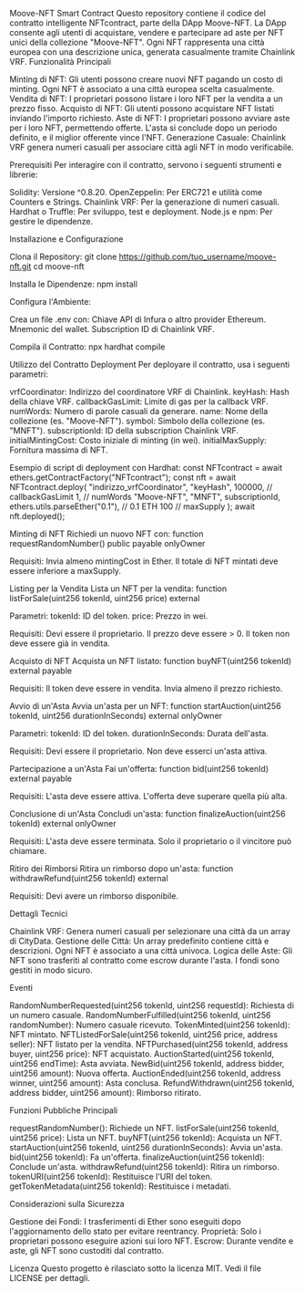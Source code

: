 Moove-NFT Smart Contract
Questo repository contiene il codice del contratto intelligente NFTcontract, parte della DApp Moove-NFT. La DApp consente agli utenti di acquistare, vendere e partecipare ad aste per NFT unici della collezione "Moove-NFT". Ogni NFT rappresenta una città europea con una descrizione unica, generata casualmente tramite Chainlink VRF.
Funzionalità Principali

Minting di NFT: Gli utenti possono creare nuovi NFT pagando un costo di minting. Ogni NFT è associato a una città europea scelta casualmente.
Vendita di NFT: I proprietari possono listare i loro NFT per la vendita a un prezzo fisso.
Acquisto di NFT: Gli utenti possono acquistare NFT listati inviando l'importo richiesto.
Aste di NFT: I proprietari possono avviare aste per i loro NFT, permettendo offerte. L'asta si conclude dopo un periodo definito, e il miglior offerente vince l'NFT.
Generazione Casuale: Chainlink VRF genera numeri casuali per associare città agli NFT in modo verificabile.

Prerequisiti
Per interagire con il contratto, servono i seguenti strumenti e librerie:

Solidity: Versione ^0.8.20.
OpenZeppelin: Per ERC721 e utilità come Counters e Strings.
Chainlink VRF: Per la generazione di numeri casuali.
Hardhat o Truffle: Per sviluppo, test e deployment.
Node.js e npm: Per gestire le dipendenze.

Installazione e Configurazione

Clona il Repository:
git clone https://github.com/tuo_username/moove-nft.git
cd moove-nft


Installa le Dipendenze:
npm install


Configura l'Ambiente:

Crea un file .env con:
Chiave API di Infura o altro provider Ethereum.
Mnemonic del wallet.
Subscription ID di Chainlink VRF.




Compila il Contratto:
npx hardhat compile



Utilizzo del Contratto
Deployment
Per deployare il contratto, usa i seguenti parametri:

vrfCoordinator: Indirizzo del coordinatore VRF di Chainlink.
keyHash: Hash della chiave VRF.
callbackGasLimit: Limite di gas per la callback VRF.
numWords: Numero di parole casuali da generare.
name: Nome della collezione (es. "Moove-NFT").
symbol: Simbolo della collezione (es. "MNFT").
subscriptionId: ID della subscription Chainlink VRF.
initialMintingCost: Costo iniziale di minting (in wei).
initialMaxSupply: Fornitura massima di NFT.

Esempio di script di deployment con Hardhat:
const NFTcontract = await ethers.getContractFactory("NFTcontract");
const nft = await NFTcontract.deploy(
  "indirizzo_vrfCoordinator",
  "keyHash",
  100000, // callbackGasLimit
  1, // numWords
  "Moove-NFT",
  "MNFT",
  subscriptionId,
  ethers.utils.parseEther("0.1"), // 0.1 ETH
  100 // maxSupply
);
await nft.deployed();

Minting di NFT
Richiedi un nuovo NFT con:
function requestRandomNumber() public payable onlyOwner


Requisiti:
Invia almeno mintingCost in Ether.
Il totale di NFT mintati deve essere inferiore a maxSupply.



Listing per la Vendita
Lista un NFT per la vendita:
function listForSale(uint256 tokenId, uint256 price) external


Parametri:
tokenId: ID del token.
price: Prezzo in wei.


Requisiti:
Devi essere il proprietario.
Il prezzo deve essere > 0.
Il token non deve essere già in vendita.



Acquisto di NFT
Acquista un NFT listato:
function buyNFT(uint256 tokenId) external payable


Requisiti:
Il token deve essere in vendita.
Invia almeno il prezzo richiesto.



Avvio di un'Asta
Avvia un'asta per un NFT:
function startAuction(uint256 tokenId, uint256 durationInSeconds) external onlyOwner


Parametri:
tokenId: ID del token.
durationInSeconds: Durata dell'asta.


Requisiti:
Devi essere il proprietario.
Non deve esserci un'asta attiva.



Partecipazione a un'Asta
Fai un'offerta:
function bid(uint256 tokenId) external payable


Requisiti:
L'asta deve essere attiva.
L'offerta deve superare quella più alta.



Conclusione di un'Asta
Concludi un'asta:
function finalizeAuction(uint256 tokenId) external onlyOwner


Requisiti:
L'asta deve essere terminata.
Solo il proprietario o il vincitore può chiamare.



Ritiro dei Rimborsi
Ritira un rimborso dopo un'asta:
function withdrawRefund(uint256 tokenId) external


Requisiti:
Devi avere un rimborso disponibile.



Dettagli Tecnici

Chainlink VRF: Genera numeri casuali per selezionare una città da un array di CityData.
Gestione delle Città: Un array predefinito contiene città e descrizioni. Ogni NFT è associato a una città univoca.
Logica delle Aste: Gli NFT sono trasferiti al contratto come escrow durante l'asta. I fondi sono gestiti in modo sicuro.

Eventi

RandomNumberRequested(uint256 tokenId, uint256 requestId): Richiesta di un numero casuale.
RandomNumberFulfilled(uint256 tokenId, uint256 randomNumber): Numero casuale ricevuto.
TokenMinted(uint256 tokenId): NFT mintato.
NFTListedForSale(uint256 tokenId, uint256 price, address seller): NFT listato per la vendita.
NFTPurchased(uint256 tokenId, address buyer, uint256 price): NFT acquistato.
AuctionStarted(uint256 tokenId, uint256 endTime): Asta avviata.
NewBid(uint256 tokenId, address bidder, uint256 amount): Nuova offerta.
AuctionEnded(uint256 tokenId, address winner, uint256 amount): Asta conclusa.
RefundWithdrawn(uint256 tokenId, address bidder, uint256 amount): Rimborso ritirato.

Funzioni Pubbliche Principali

requestRandomNumber(): Richiede un NFT.
listForSale(uint256 tokenId, uint256 price): Lista un NFT.
buyNFT(uint256 tokenId): Acquista un NFT.
startAuction(uint256 tokenId, uint256 durationInSeconds): Avvia un'asta.
bid(uint256 tokenId): Fa un'offerta.
finalizeAuction(uint256 tokenId): Conclude un'asta.
withdrawRefund(uint256 tokenId): Ritira un rimborso.
tokenURI(uint256 tokenId): Restituisce l'URI del token.
getTokenMetadata(uint256 tokenId): Restituisce i metadati.

Considerazioni sulla Sicurezza

Gestione dei Fondi: I trasferimenti di Ether sono eseguiti dopo l'aggiornamento dello stato per evitare reentrancy.
Proprietà: Solo i proprietari possono eseguire azioni sui loro NFT.
Escrow: Durante vendite e aste, gli NFT sono custoditi dal contratto.

Licenza
Questo progetto è rilasciato sotto la licenza MIT. Vedi il file LICENSE per dettagli.
